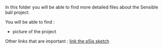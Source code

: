 In this folder you will be able to find more detailed files about the Sensible ball project.

You will be able to find :
- picture of the project

Other links that are important : 
[link the p5js sketch](https://editor.p5js.org/luciemayabrosson/sketches/q4skEEsHP)
